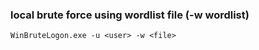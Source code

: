 ### local brute force using wordlist file (-w wordlist)
```
WinBruteLogon.exe -u <user> -w <file>
```

